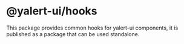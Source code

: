 # @yalert-ui/hooks

This package provides common hooks for yalert-ui components, it is published as a package that can be used standalone.

